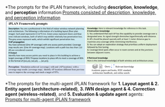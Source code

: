 *The prompts for the iPLAN framework, including **description**, **knowledge**, and **perception** information:[Prompts consisted of description, knowledge, and perception information ](1_Prompt_for_iPLAN.png)
![Prompts consisted of description, knowledge, and perception information ](1_Prompt_for_iPLAN.png)


*The prompts for the multi-agent iPLAN framework for **1. Layout agent & 2. Entity agent (architecture-related)**, **3. IWN design agent & 4. Correction agent (wireless-related)**, and **5. Evaluation & update agent** agents:
[Prompts for multi-agent iPLAN framework](2_Prompt_for_multi-agent_iPLAN.png)
